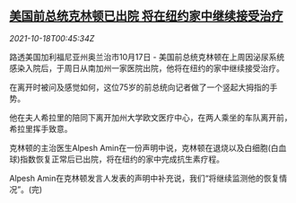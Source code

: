 <!--1634520663000-->
[美国前总统克林顿已出院 将在纽约家中继续接受治疗](https://cn.reuters.com/article/usa-clinton-health-1017-sun-idCNKBS2H8016)
------

<div><i>2021-10-18T00:45:34Z</i></div><p>路透美国加利福尼亚州奥兰治市10月17日 - 美国前总统克林顿在上周因泌尿系统感染入院后，于周日从南加州一家医院出院，他将在纽约的家中继续接受治疗。</p><p>在离开时被问及感觉如何，这位75岁的前总统向记者做了一个竖起大拇指的手势。</p><p>他在夫人希拉里的陪同下离开加州大学欧文医疗中心，在两人乘坐的车队离开前，希拉里挥手致意。</p><p>克林顿的主治医生Alpesh Amin在一份声明中说，克林顿在退烧以及白细胞(白血球)指数恢复正常后已出院，将在纽约的家中完成抗生素疗程。</p><p>Alpesh Amin在克林顿发言人发表的声明中补充说，我们“将继续监测他的恢复情况”。(完)</p>
